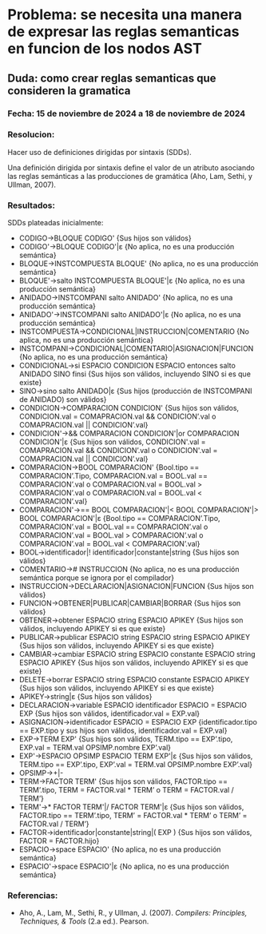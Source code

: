 # Problema: se necesita una manera de expresar las reglas semanticas en funcion de los nodos AST
## Duda: como crear reglas semanticas que consideren la gramatica
### Fecha: 15 de noviembre de 2024 a 18 de noviembre de 2024
### Resolucion:
Hacer uso de definiciones dirigidas por sintaxis (SDDs).

Una definición dirigida por sintaxis define el valor de un atributo asociando las reglas semánticas a las producciones de gramática (Aho, Lam, Sethi, y Ullman, 2007).
### Resultados:
SDDs plateadas inicialmente:
- CODIGO->BLOQUE CODIGO' {Sus hijos son válidos}
- CODIGO'->BLOQUE CODIGO'|ε {No aplica, no es una producción semántica}
- BLOQUE->INSTCOMPUESTA BLOQUE' {No aplica, no es una producción semántica}
- BLOQUE'->salto INSTCOMPUESTA BLOQUE'|ε {No aplica, no es una producción semántica}
- ANIDADO->INSTCOMPANI salto ANIDADO' {No aplica, no es una producción semántica}
- ANIDADO'->INSTCOMPANI salto ANIDADO'|ε {No aplica, no es una producción semántica}
- INSTCOMPUESTA->CONDICIONAL|INSTRUCCION|COMENTARIO {No aplica, no es una producción semántica}
- INSTCOMPANI->CONDICIONAL|COMENTARIO|ASIGNACION|FUNCION {No aplica, no es una producción semántica}
- CONDICIONAL->si ESPACIO CONDICION ESPACIO entonces salto ANIDADO SINO finsi {Sus hijos son válidos, incluyendo SINO si es que existe}
- SINO->sino salto ANIDADO|ε {Sus hijos (producción de INSTCOMPANI de ANIDADO) son válidos}
- CONDICION->COMPARACION CONDICION' {Sus hijos son válidos, CONDICION.val = COMAPRACION.val && CONDICION’.val o COMAPRACION.val || CONDICION’.val}
- CONDICION'->&& COMPARACION CONDICION'|or COMPARACION CONDICION'|ε {Sus hijos son válidos, CONDICION'.val = COMAPRACION.val && CONDICION’.val o CONDICION'.val = COMAPRACION.val || CONDICION’.val}
- COMPARACION->BOOL COMPARACION' {Bool.tipo == COMPARACION’.Tipo, COMPARACION.val = BOOL.val == COMPARACION’.val o COMPARACION.val = BOOL.val > COMPARACION’.val o COMPARACION.val = BOOL.val < COMPARACION’.val}
- COMPARACION'->== BOOL COMPARACION'|< BOOL COMPARACION'|> BOOL COMPARACION'|ε {Bool.tipo == COMPARACION’.Tipo, COMPARACION’.val = BOOL.val == COMPARACION’.val o COMPARACION’.val = BOOL.val > COMPARACION’.val o COMPARACION’.val = BOOL.val < COMPARACION’.val}
- BOOL->identificador|! identificador|constante|string {Sus hijos son válidos}
- COMENTARIO-># INSTRUCCION {No aplica, no es una producción semántica porque se ignora por el compilador}
- INSTRUCCION->DECLARACION|ASIGNACION|FUNCION {Sus hijos son válidos}
- FUNCION->OBTENER|PUBLICAR|CAMBIAR|BORRAR {Sus hijos son válidos}
- OBTENER->obtener ESPACIO string ESPACIO APIKEY {Sus hijos son válidos, incluyendo APIKEY si es que existe}
- PUBLICAR->publicar ESPACIO string ESPACIO string ESPACIO APIKEY {Sus hijos son válidos, incluyendo APIKEY si es que existe}
- CAMBIAR->cambiar ESPACIO string ESPACIO constante ESPACIO string ESPACIO APIKEY {Sus hijos son válidos, incluyendo APIKEY si es que existe}
- DELETE->borrar ESPACIO string ESPACIO constante ESPACIO APIKEY {Sus hijos son válidos, incluyendo APIKEY si es que existe}
- APIKEY->string|ε {Sus hijos son válidos}
- DECLARACION->variable ESPACIO identificador ESPACIO = ESPACIO EXP {Sus hijos son válidos, identificador.val = EXP.val}
- ASIGNACION->identificador ESPACIO = ESPACIO EXP {identificador.tipo == EXP.tipo y sus hijos son válidos, identificador.val = EXP.val}
- EXP->TERM EXP' {Sus hijos son válidos, TERM.tipo == EXP’.tipo, EXP.val = TERM.val OPSIMP.nombre EXP’.val}
- EXP'->ESPACIO OPSIMP ESPACIO TERM EXP'|ε {Sus hijos son válidos, TERM.tipo == EXP’.tipo, EXP’.val = TERM.val OPSIMP.nombre EXP’.val}
- OPSIMP->+|-
- TERM->FACTOR TERM' {Sus hijos son válidos, FACTOR.tipo == TERM’.tipo, TERM = FACTOR.val * TERM’ o TERM = FACTOR.val / TERM’}
- TERM'->* FACTOR TERM'|/ FACTOR TERM'|ε {Sus hijos son válidos, FACTOR.tipo == TERM’.tipo, TERM’ = FACTOR.val * TERM’ o TERM’ = FACTOR.val / TERM’}
- FACTOR->identificador|constante|string|( EXP ) {Sus hijos son válidos, FACTOR = FACTOR.hijo}
- ESPACIO->space ESPACIO' {No aplica, no es una producción semántica}
- ESPACIO'->space ESPACIO'|ε {No aplica, no es una producción semántica}
### Referencias:
- Aho, A., Lam, M., Sethi, R., y Ullman, J. (2007). *Compilers: Principles, Techniques, & Tools* (2.a ed.). Pearson.